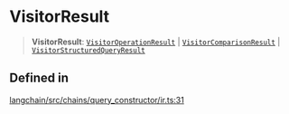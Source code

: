 VisitorResult
=============

> **VisitorResult**: [`VisitorOperationResult`](/docs/api/chains_query_constructor_ir/types/VisitorOperationResult) | [`VisitorComparisonResult`](/docs/api/chains_query_constructor_ir/types/VisitorComparisonResult) | [`VisitorStructuredQueryResult`](/docs/api/chains_query_constructor_ir/types/VisitorStructuredQueryResult)

Defined in[​](#defined-in "Direct link to Defined in")
------------------------------------------------------

[langchain/src/chains/query\_constructor/ir.ts:31](https://github.com/hwchase17/langchainjs/blob/46e1734/langchain/src/chains/query_constructor/ir.ts#L31)
